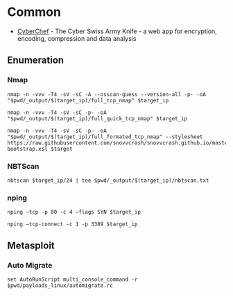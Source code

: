 
# Common 

- [CyberChef](https://gchq.github.io/CyberChef) - The Cyber Swiss Army Knife - a web app for encryption, encoding, compression and data analysis

## Enumeration

### Nmap
```
nmap -n -vvv -T4 -sV -sC -A --osscan-guess --version-all -p- -oA "$pwd/_output/$(target_ip)/full_tcp_nmap" $target_ip
```
```
nmap -n -vvv -T4 -sV -sC -p- -oA "$pwd/_output/$(target_ip)/full_quick_tcp_nmap" $target_ip
```
```
nmap -n -vvv -T4 -sV -sC -p- -oA "$pwd/_output/$(target_ip)/full_formated_tcp_nmap" --stylesheet https://raw.githubusercontent.com/snovvcrash/snovvcrash.github.io/master/reports/nmap/nmap-bootstrap.xsl $target
```

### NBTScan
```
nbtscan $target_ip/24 | tee $pwd/_output/$(target_ip)/nbtscan.txt
```

### nping
```
nping –tcp -p 80 -c 4 –flags SYN $target_ip
```
```
nping –tcp-connect -c 1 -p 3389 $target_ip
```

## Metasploit 

### Auto Migrate 
```
set AutoRunScript multi_console_command -r $pwd/payloads_linux/automigrate.rc
```